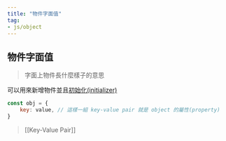 ```yaml
---
title: "物件字面值"
tag: 
- js/object
---
```

## 物件字面值
>字面上物件長什麼樣子的意思

可以用來新增物件並且[初始化(initializer)](初始化(initializer).md)


```js
const obj = {
    key: value, // 這樣一組 key-value pair 就是 object 的屬性(property)
}
```
> [[Key-Value Pair]]

